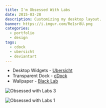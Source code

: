 ```yaml
---
title: I'm Obsessed With Labs
date: 2015-03-28
description: Customizing my desktop layout.
banner: https://i.imgur.com/Re1sr8U.png
categories:
  - portfolio
  - design
tags:
  - cdock
  - ubersicht
  - deviantart
---
```


* Desktop Widgets - [Ubersicht](//tracesof.net/uebersicht-widgets/)
* Transparent Dock - [cDock](//sourceforge.net/projects/cdock/)
* Wallpaper - [Black Lab](//www.surftin.com/images/black-labrador-dog_352390.jpg)

![Obsessed with Labs 3](https://i.imgur.com/GfFWEib.png)

![Obsessed with Labs 1](https://i.imgur.com/ngYvvFf.png)
